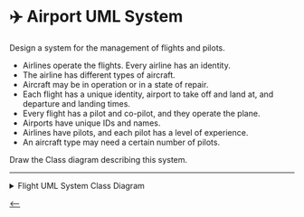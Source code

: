 # ✈️ Airport UML System
Design a system for the management of flights and pilots.

- Airlines operate the flights. Every airline has an identity.
- The airline has different types of aircraft.
- Aircraft may be in operation or in a state of repair.
- Each flight has a unique identity, airport to take off and land at, and departure and landing times.
- Every flight has a pilot and co-pilot, and they operate the plane.
- Airports have unique IDs and names.
- Airlines have pilots, and each pilot has a level of experience.
- An aircraft type may need a certain number of pilots.

Draw the Class diagram describing this system.

---

<details>
<summary>Flight UML System Class Diagram</summary>
<a href="https://github.com/TriTetra" target="_blank">
    <img src="https://raw.githubusercontent.com/TriTetra/RepositoryUML/main/UML/Airport.png" alt="Flight UML System" title="Flight UML System" />
</a>
</details>

[<--](../ReadMe.md)
